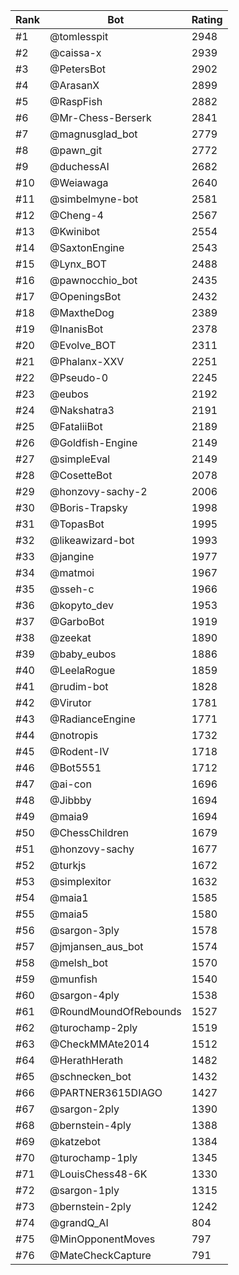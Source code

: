 Rank|Bot|Rating
---|---|---
#1|@tomlesspit|2948
#2|@caissa-x|2939
#3|@PetersBot|2902
#4|@ArasanX|2899
#5|@RaspFish|2882
#6|@Mr-Chess-Berserk|2841
#7|@magnusglad_bot|2779
#8|@pawn_git|2772
#9|@duchessAI|2682
#10|@Weiawaga|2640
#11|@simbelmyne-bot|2581
#12|@Cheng-4|2567
#13|@Kwinibot|2554
#14|@SaxtonEngine|2543
#15|@Lynx_BOT|2488
#16|@pawnocchio_bot|2435
#17|@OpeningsBot|2432
#18|@MaxtheDog|2389
#19|@InanisBot|2378
#20|@Evolve_BOT|2311
#21|@Phalanx-XXV|2251
#22|@Pseudo-0|2245
#23|@eubos|2192
#24|@Nakshatra3|2191
#25|@FataliiBot|2189
#26|@Goldfish-Engine|2149
#27|@simpleEval|2149
#28|@CosetteBot|2078
#29|@honzovy-sachy-2|2006
#30|@Boris-Trapsky|1998
#31|@TopasBot|1995
#32|@likeawizard-bot|1993
#33|@jangine|1977
#34|@matmoi|1967
#35|@sseh-c|1966
#36|@kopyto_dev|1953
#37|@GarboBot|1919
#38|@zeekat|1890
#39|@baby_eubos|1886
#40|@LeelaRogue|1859
#41|@rudim-bot|1828
#42|@Virutor|1781
#43|@RadianceEngine|1771
#44|@notropis|1732
#45|@Rodent-IV|1718
#46|@Bot5551|1712
#47|@ai-con|1696
#48|@Jibbby|1694
#49|@maia9|1694
#50|@ChessChildren|1679
#51|@honzovy-sachy|1677
#52|@turkjs|1672
#53|@simplexitor|1632
#54|@maia1|1585
#55|@maia5|1580
#56|@sargon-3ply|1578
#57|@jmjansen_aus_bot|1574
#58|@melsh_bot|1570
#59|@munfish|1540
#60|@sargon-4ply|1538
#61|@RoundMoundOfRebounds|1527
#62|@turochamp-2ply|1519
#63|@CheckMMAte2014|1512
#64|@HerathHerath|1482
#65|@schnecken_bot|1432
#66|@PARTNER3615DIAGO|1427
#67|@sargon-2ply|1390
#68|@bernstein-4ply|1388
#69|@katzebot|1384
#70|@turochamp-1ply|1345
#71|@LouisChess48-6K|1330
#72|@sargon-1ply|1315
#73|@bernstein-2ply|1242
#74|@grandQ_AI|804
#75|@MinOpponentMoves|797
#76|@MateCheckCapture|791

